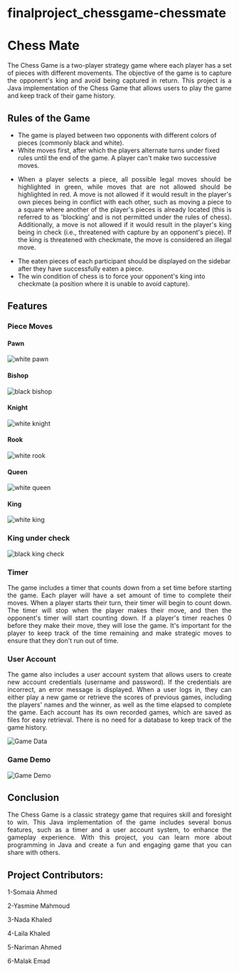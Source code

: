 # finalproject_chessgame-chessmate
# Chess Mate

<p align="justify"> The Chess Game is a two-player strategy game where each player has a set of pieces with different movements. The objective of the game is to capture the opponent's king and avoid being captured in return. This project is a Java implementation of the Chess Game that allows users to play the game and keep track of their game history. </p>

## Rules of the Game

* The game is played between two opponents with different colors of pieces (commonly black and white).
* White moves first, after which the players alternate turns under fixed rules until the end of the game. A player can't make two successive moves.
* <p align="justify"> When a player selects a piece, all possible legal moves should be highlighted in green, while moves that are not allowed should be highlighted in red. A move is not allowed if it would result in the player's own pieces being in conflict with each other, such as moving a piece to a square where another of the player's pieces is already located (this is referred to as 'blocking' and is not permitted under the rules of chess). Additionally, a move is not allowed if it would result in the player's king being in check (i.e., threatened with capture by an opponent's piece). If the king is threatened with checkmate, the move is considered an illegal move. </p>
* The eaten pieces of each participant should be displayed on the sidebar after they have successfully eaten a piece.
* The win condition of chess is to force your opponent's king into checkmate (a position where it is unable to avoid capture).

## Features

### Piece Moves

#### Pawn
![white pawn](https://github.com/sbme-tutorials/finalproject_chessgame-chessmate/assets/52898207/bb889654-a27e-450d-9c37-3de78af7fa6e)

#### Bishop
![black bishop](https://github.com/sbme-tutorials/finalproject_chessgame-chessmate/assets/52898207/98b28383-af33-40f6-a18a-91cba3a304c7)

#### Knight
![white knight](https://github.com/sbme-tutorials/finalproject_chessgame-chessmate/assets/52898207/c163ec41-0878-40f0-9c0f-3fff7ef1a7ff)

#### Rook
![white rook](https://github.com/sbme-tutorials/finalproject_chessgame-chessmate/assets/52898207/dade6f4b-4566-41f9-8329-fda5035a3258)

#### Queen
![white queen](https://github.com/sbme-tutorials/finalproject_chessgame-chessmate/assets/52898207/bef93be7-f8e1-49d2-871d-3dbff382ed42)

#### King
![white king](https://github.com/sbme-tutorials/finalproject_chessgame-chessmate/assets/52898207/b1ca78d8-59e3-4803-b5ba-60d8740935a3)

### King under check 
![black king check](https://github.com/sbme-tutorials/finalproject_chessgame-chessmate/assets/52898207/c3a7c23e-d9bf-44f3-89e3-da65bb8f5a78)




### Timer

<p align="justify"> The game includes a timer that counts down from a set time before starting the game. Each player will have a set amount of time to complete their moves. When a player starts their turn, their timer will begin to count down. The timer will stop when the player makes their move, and then the opponent's timer will start counting down. If a player's timer reaches 0 before they make their move, they will lose the game. It's important for the player to keep track of the time remaining and make strategic moves to ensure that they don't run out of time. </p>

### User Account
<p align="justify"> The game also includes a user account system that allows users to create new account credentials (username and password). If the credentials are incorrect, an error message is displayed. When a user logs in, they can either play a new game or retrieve the scores of previous games, including the players' names and the winner, as well as the time elapsed to complete the game. Each account has its own recorded games, which are saved as files for easy retrieval. There is no need for a database to keep track of the game history. </p>

![Game Data](https://github.com/sbme-tutorials/finalproject_chessgame-chessmate/assets/124778473/d20bfe31-d7bc-4a89-a769-f95eefebf172)

### Game Demo

![Game Demo](https://github.com/sbme-tutorials/finalproject_chessgame-chessmate/assets/124778473/311804f7-4e4f-4b28-bcd6-c141b7ddc53d)





## Conclusion

<p align="justify"> The Chess Game is a classic strategy game that requires skill and foresight to win. This Java implementation of the game includes several bonus features, such as a timer and a user account system, to enhance the gameplay experience. With this project, you can learn more about programming in Java and create a fun and engaging game that you can share with others. </p>


## Project Contributors:
1-Somaia Ahmed

2-Yasmine Mahmoud

3-Nada Khaled

4-Laila Khaled

5-Nariman Ahmed

6-Malak Emad

